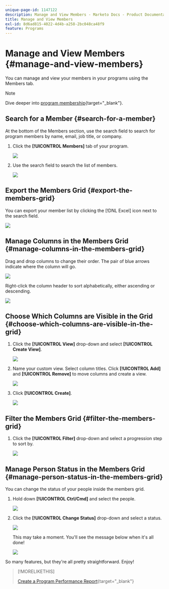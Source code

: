 ```yaml
---
unique-page-id: 1147122
description: Manage and View Members - Marketo Docs - Product Documentation
title: Manage and View Members
exl-id: 8d6ad815-4022-4d4b-a258-2bc048ca48f9
feature: Programs
---
```

# Manage and View Members {#manage-and-view-members}

You can manage and view your members in your programs using the Members tab.

>[!NOTE]
>
>Dive deeper into [program membership](/help/marketo/product-docs/core-marketo-concepts/programs/creating-programs/understanding-program-membership.md){target="_blank"}.

## Search for a Member {#search-for-a-member}

At the bottom of the Members section, use the search field to search for program members by name, email, job title, or company.

1. Click the **[!UICONTROL Members]** tab of your program.

   ![](assets/image2014-10-1-16-3a0-3a29.png)

1. Use the search field to search the list of members.

   ![](assets/image2014-10-1-16-3a7-3a20.png)

## Export the Members Grid {#export-the-members-grid}

You can export your member list by clicking the [!DNL Excel] icon next to the search field.

![](assets/image2014-10-1-16-3a9-3a55.png)

## Manage Columns in the Members Grid {#manage-columns-in-the-members-grid}

Drag and drop columns to change their order. The pair of blue arrows indicate where the column will go.

  ![](assets/image2014-10-1-16-3a25-3a30.png)

Right-click the column header to sort alphabetically, either ascending or descending.

  ![](assets/image2014-10-1-17-3a3-3a28.png)

## Choose Which Columns are Visible in the Grid {#choose-which-columns-are-visible-in-the-grid}

1. Click the **[!UICONTROL View]** drop-down and select **[!UICONTROL Create View]**.

   ![](assets/image2014-10-1-16-3a32-3a43.png)

1. Name your custom view. Select column titles. Click **[!UICONTROL Add]** and **[!UICONTROL Remove]** to move columns and create a view.

   ![](assets/image2014-10-1-16-3a36-3a52.png)

1. Click **[!UICONTROL Create]**.

   ![](assets/image2014-10-1-16-3a38-3a7.png)

## Filter the Members Grid  {#filter-the-members-grid}

1. Click the **[!UICONTROL Filter]** drop-down and select a progression step to sort by.

   ![](assets/image2014-10-1-16-3a42-3a4.png)

## Manage Person Status in the Members Grid {#manage-person-status-in-the-members-grid}

You can change the status of your people inside the members grid.

1. Hold down **[!UICONTROL Ctrl/Cmd]** and select the people.

   ![](assets/image2014-10-1-16-3a44-3a27.png)

1. Click the **[!UICONTROL Change Status]** drop-down and select a status.

   ![](assets/image2014-10-1-16-3a47-3a45.png)

   This may take a moment. You'll see the message below when it's all done!

   ![](assets/changestatusconfirm.png)

So many features, but they're all pretty straightforward. Enjoy!

>[!MORELIKETHIS]
>
>[Create a Program Performance Report](/help/marketo/product-docs/core-marketo-concepts/programs/program-performance-report/create-a-program-performance-report.md){target="_blank"}
